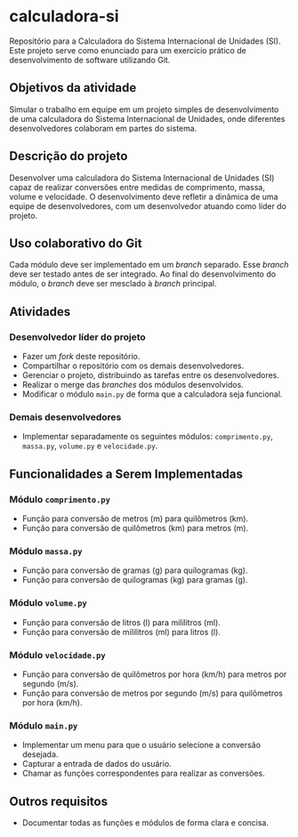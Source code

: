 # calculadora-si
Repositório para a Calculadora do Sistema Internacional de Unidades (SI). Este projeto serve como enunciado para um exercício prático de desenvolvimento de software utilizando Git.

## Objetivos da atividade
Simular o trabalho em equipe em um projeto simples de desenvolvimento de uma calculadora do Sistema Internacional de Unidades, onde diferentes desenvolvedores colaboram em partes do sistema.

## Descrição do projeto
Desenvolver uma calculadora do Sistema Internacional de Unidades (SI) capaz de realizar conversões entre medidas de comprimento, massa, volume e velocidade. O desenvolvimento deve refletir a dinâmica de uma equipe de desenvolvedores, com um desenvolvedor atuando como líder do projeto.

## Uso colaborativo do Git
Cada módulo deve ser implementado em um _branch_ separado. Esse _branch_ deve ser testado antes de ser integrado. Ao final do desenvolvimento do módulo, o _branch_ deve ser mesclado à _branch_ principal.

## Atividades

### Desenvolvedor líder do projeto
- Fazer um _fork_ deste repositório.
- Compartilhar o repositório com os demais desenvolvedores.
- Gerenciar o projeto, distribuindo as tarefas entre os desenvolvedores.
- Realizar o merge das _branches_ dos módulos desenvolvidos.
- Modificar o módulo `main.py` de forma que a calculadora seja funcional.

### Demais desenvolvedores
- Implementar separadamente os seguintes módulos: `comprimento.py`, `massa.py`, `volume.py` e `velocidade.py`.

## Funcionalidades a Serem Implementadas

### Módulo `comprimento.py`
- Função para conversão de metros (m) para quilômetros (km).
- Função para conversão de quilômetros (km) para metros (m).

### Módulo `massa.py`
- Função para conversão de gramas (g) para quilogramas (kg).
- Função para conversão de quilogramas (kg) para gramas (g).

### Módulo `volume.py`
- Função para conversão de litros (l) para mililitros (ml).
- Função para conversão de mililitros (ml) para litros (l).

### Módulo `velocidade.py`
- Função para conversão de quilômetros por hora (km/h) para metros por segundo (m/s).
- Função para conversão de metros por segundo (m/s) para quilômetros por hora (km/h).

### Módulo `main.py`
- Implementar um menu para que o usuário selecione a conversão desejada.
- Capturar a entrada de dados do usuário.
- Chamar as funções correspondentes para realizar as conversões.

## Outros requisitos
- Documentar todas as funções e módulos de forma clara e concisa.
